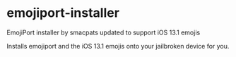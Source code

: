 # emojiport-installer
EmojiPort installer by smacpats updated to support iOS 13.1 emojis

Installs emojiport and the iOS 13.1 emojis onto your jailbroken device for you. 
